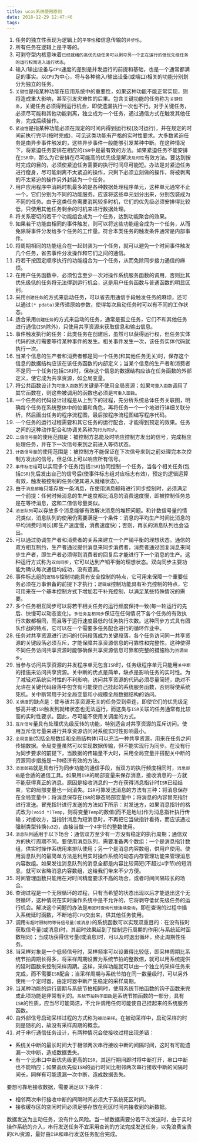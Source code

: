 ```yaml
---
title: ucos系统使用原则
date: 2018-12-29 12:47:46
tags:
---
```

1. 任务的独立性表现为逻辑上的`平等性`和信息传输的`异步性`。
2. 所有任务在逻辑上是平等的。
3. 可剥夺型内核意味着`已经就绪的高优先级任务可以剥夺另一个正在运行的低优先级任务的运行权而进入运行状态`。
4. 输入/输出设备与`CPU`速度的差别是并发运行的前提和基础，也是一个通常都满足的事实。以`CPU`为中心，将与各种输入/输出设备(或端口)相关的功能分别划分为独立的任务。
5. `关键性`是指某种功能在应用系统中的重要性，如果这种功能不能正常实现，则将造成重大影响，甚至引发灾难性的后果。包含关键功能的任务称为`关键任务`，关键任务必须得到运行机会，即使遗漏执行一次也不行。对于关键任务，必须尽可能和其他功能剥离，独立成为一个任务，通过通信方式在触发其他任务，完成后续操作。
6. `紧迫性`是指某种功能必须在规定的时间内得到运行权(及时运行)，并在规定的时间前执行完毕(按时完成)，可见这类功能有严格的实时性要求。大多数紧迫任务是由异步事件触发的，这些异步事件一般能够引发某种中断。在这种情况下，将紧迫任务安排在相应的`ISR`中是最有效的方法。如果紧迫任务不能安排在`ISR`中，那么为它安排在尽可能高的优先级是解决`及时性`有效方法。要达到按时完成的目的，必须使紧迫任务需要的执行时间尽可能短。办法是对紧迫任务进行瘦身，尽可能剥离不太紧迫的操作，只剩下必须立刻做的操作，将被剥离的不太紧迫的操作另外封装为一个任务。
7. 用户应用程序中消耗时机最多的是各种数据处理程序单元，这种单元通常不止一个，它们分别为不同的功能服务。应该将这些单元划分出来，分别包装成为不同的任务。由于这类任务需要消耗较多时机，它们的优先级必须安排得比较低，只使用其他任务剩余的时机来进行数据处理。
8. 将关系密切的若干个功能组合成为一个任务，达到功能聚合的效果。
9. 如果若干功能由相同的事件触发，则可以将这些功能组合成为一个任务，从而免除将事件分发给多个任务的工作量。符合本类任务的触发条件通常是内部事件。
10. 将周期相同的功能组合在一起封装为一个任务，就可以避免一个时间事件触发几个任务，省去事件分发操作和它们之间的通信。
11. 将若干按固定顺序执行的功能组合为一个任务，从而免除同步接力通信的麻烦。
12. 在用户任务函数中，必须包含至少一次对操作系统服务函数的调用，否则比其优先级低的任务将无法得到运行机会，这是用户任务函数与普通函数的明显区别。
13. 采用`创建任务`的方式来启动任务，可以省去用通信手段触发任务的麻烦，还可以通过`(* pdata)`来传递原始参数，使得每次启动任务时可以有不同的工作状态。
14. 适合采用`创建任务`的方式来启动的任务，通常是孤立任务，它们不和其他任务进行通信(`ISR`除外)，只使用共享资源来获取信息和输出信息。
15. 事件触发执行的任务：此类任务在创建后，虽然可以获得运行权，但任务实体代码的执行需要等待某种事件的发生。相关事件发生一次，该任务实体代码就执行一次。
16. 当某个信息的生产者和消费者都是同一个任务(和其他任务无关)时，保存这个信息的数据结构应该在该任务函数的内部定义；当某个信息的生产者和消费者不是同一个任务(包括`ISR`)时，保存这个信息的数据结构应该在任务函数的外部定义，使它成为共享资源，如全局变量。
17. 将公共函数设计为`可重入函数`的关键是不使用全局资源；如果`可重入函数`调用了其它函数在，则这些被调用的函数也必须是`可重入函数`。
18. 一个任务的代码设计过程是从上到下的过程，先分析系统总体任务关联图，明确每个任务在系统整体中的位置和角色，再将任务一个一个地进行详细关联分析，然后画出任务的程序流程图，最后按程序流程图编写程序代码。
19. 一个任务的运行过程需要和其它任务的运行配合，才能得到预定的效果。任务之间的这种动作配合和协调关系称为`行为同步`。
20. `二值信号量`的使用范围是：被控制方总能及时响应控制方发出的信号，完成相应处理任务，并在下一次信号来到之前进入等待状态。
21. `计数信号量`的使用范围是：被控制方不能保证在下次信号来到之前处理完本次控制方发出的信号，但总体上可以响应所有信号。
22. `事件标志组`可以实现多个任务(包括`ISR`)协同控制一个任务，当各个相关任务(包括`ISR`)先后发出自己的信号后(使事件标志组对应标志有效)，预定的逻辑运算有效，触发被控制的任务(使其进入就绪状态)。
23. 由于`消息邮箱`只能存放一条消息，在使用消息邮箱进行同步控制时，必须满足一个前提：任何时候消息的生产速度都比消息的消费速度慢，即被控制任务总是在等待消息，这和二值信号量类似。
24. `消息队列`可以存放多个消息能够有效解决消息的堆积问题。和计数信号量的情况类似，消息队列的使用仍需要满足一个条件：消息的平均生产时间比消息的平均消费时间长(即生产速度慢，消费速度快)；否则，再长的消息队列也会溢出。
25. 可以通过协调生产者和消费者的关系来建立一个产销平衡的理想状态。通信的双方相互制约，生产者通过提供消息来同步消费者，消费者通过回复消息来同步生产者，即生产者必须得到消费者的回复后才能进行下一个消息的生产。这种运行方式称为`双向同步`，它可以达到产销平衡的理想状态。双向同步主要功能为确认每次通信均成功，没有遗漏。
26. 事件标志组的`逻辑与`控制功能具有安全控制的特点，它可用来保障一个重要任务必须在万事俱备的前提下才执行；`逻辑或`控制功能具有补充控制的特点，它可用来在一个基本控制方式下增加若干补充控制，以满足某些特殊情况的需要。
27. 多个任务相互同步可以将若干相关任务的运行频度保持一致(每一轮运行的先后、快慢可以动态变化)。`多任务互相同步`保证在任何情况下各个任务的有效执行次数都相同，而且等于运行速度最低的任务执行次数。这种同步方式具有团队作战的特点，它可以在一个需要多任务配合进行的循环作业中。
28. 任务对共享资源进行访问的代码段落成为关键段落，各个任务访问同一共享资源的关键段落必须互斥，才能保障共享资源信息的可靠性和完整性。这种使得不同任务访问共享资源时能够确保共享资源信息可靠和完整的措施称为`资源同步`。
29. 当参与访问共享资源的并发程序单元包含`ISR`时，任务级程序单元只能用`关中断`的措施来访问共享资源。关中断的优点是简单，缺点是影响任务的实时性。为了减轻对系统实时性的不利影响，访问共享资源的代码必须尽量简短，绝对不允许在关键代码段落中包含有可能使自己挂起的系统服务函数，否则将使系统死机。关中断常用于对全局变量和小规模全局数据结构的访问。
30. `关调度`的缺点是：使与该共享资源无关的任务受到牵连，即使它们的优先级足够高并被`ISR`触发到就绪状态也无法运行，而这类与`ISR`关联的任务通常有比较高的实时性要求。因此，尽可能不使用关调度的方式。
31. `互斥信号`量具有处理优先级反转的功能，特别适合对共享资源的互斥访问。使用互斥信号量来进行共享资源访问对系统实时性影响最小。
32. `全局变量`(包括全局数组和全局结构体)可以充当一种共享资源，用来在任务之间传输数据。全局变量虽然可以实现数据传输，但不能实现行为同步。在没有行为同步要求的前提下，当数据的传输量不大时，采用全局变量并搭配关中断的资源同步措施是一种经济有效的方法。
33. `消息邮箱`就是具有行为同步功能的通信手段，当双方的执行频度相同时，`消息邮箱`是合适的通信工具。如果用`ISR`的局部变量来保存消息，接收消息的一方就不能获得真正的消息。原因是接收消息的一方在获得消息指针时`ISR`已经结束，它的局部变量也一同消失。`ISR`可靠发送消息的方法有三种：将消息保存在全局变量中；将消息保存在`ISR`的静态局部变量中；将消息的内容冒充指针进行发送。冒充指针进行发送的方法如下所示：对发送方，如果消息指针的格式改为`(void *)Temp`，则将变量`Temp`的数值(而不是地址)作为消息指针执行传输；对接收方，当指针消息为短消息时，不再把它当做指针看待，而应该通过强制类型转换(`u32`)，直接当做一个`4`字节的整数使用。
34. `消息队列`适用于以下场合：通信双方至少有一方没有稳定的执行周期；通信双方的执行周期不同。要使用消息队列，需要准备两个数组：一个是消息指针数组，供实时操作系统用来排队使用；另一个是消息内容数组，供用户使用。使用消息队列的最简单方法是利用实时操作系统的动态内存管理功能来管理消息内容数组。如果发往消息队列的消息全都是内容比较简短(不超过`4`字节)的短消息，就可以省略消息内容数组，这给我们带来不少方便。
35. 时间管理函数只能用在对时间精度要求不高的场合，或者时间间隔较长的场合。
36. 查询过程是一个无限循环的过程，只有当希望的状态出现以后才能退出这个无限循环，这种情况在实时操作系统中是不允许的，它将剥夺低优先级任务的运行机会。解决这个问题的办法是`用定时查询代替连续查询`，即在查询的过程中插入系统延时函数，不断地将`CPU`交出来，供其他任务使用。
37. 调用`有超时限制的等待信号量(或消息)`的系统函数可以实现双重目的：在没有按时获取信号量(或消息)时，其超时效果起到了控制运行周期的作用(与系统延时函数相同)；当成功获得信号量(或消息)时，可以及时退出循环，终止周期性任务。
38. 当采样对象是一个低频信号时，采样频率可以设置得比较低，即采样周期比系统节拍周期长得多，将采样周期设置为系统节拍的整数倍，就可以用系统提供的延时函数来控制采样周期。这样，采样功能就可以由一个独立的采样任务来完成，而不需要`ISR`配合；当采样周期与系统节拍在同一数量级时，可以另外使用一个定时器，由定时器中断产生稳定的采样周期。
39. 当某种功能的运行周期与系统节拍相同时，使用系统节拍函数的钩子函数来完成此项功能是非常有利的。`系统节拍钩子函数`是系统节拍函数的一部分，具有`ISR`的性质，应当尽可能简洁，不允许调用任何可能使自己挂起来的系统服务函数。
40. 由外部信号启动采样过程的方式称为`被动采样`。在被动采样中，启动采样的时刻是随机的，故没有采样周期的概念。
41. 对于串行通信任务设计，有两种情况会使接收过程出现差错：

- 系统关中断的最长时间大于相邻两次串行接收中断的间隔时间，这时有可能遗漏一次中断，造成数据丢失。
- 有一个比串口中断优先级更高的`ISR`，其运行期间即时将中断打开，串口中断也不能响应；如果高优先级`ISR`的运行时间比相邻两次串行接收中断的间隔时间长，同样有可能遗漏一次中断，造成数据丢失。

要想可靠地接收数据，需要满足以下条件：

- 相邻两次串行接收中断的间隔时间必须大于系统死区时间。
- 接收缓存区的空闲时间必须足够存放在死区时间内接收到的新数据。

数据发送为主动任务，没有什么风险。当一帧数据需要分若干次发送时，由于实时操作系统的介入，串行发送任务不宜采用查询的方法完成发送任务，以免浪费宝贵的`CPU`资源，最好由`ISR`和串行发送任务配合完成。